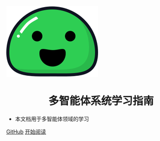 ![logo](图片/icon.svg)

<h1 align="center">多智能体系统学习指南</h1>

- 本文档用于多智能体领域的学习

[GitHub](https://github.com/XiYun0)
[开始阅读](#多智能体系统)

